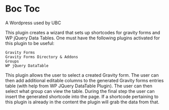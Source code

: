Boc Toc
==========
A Wordpress used by UBC

This plugin creates a wizard that sets up shortcodes for gravity forms and WP jQuery Data Tables. 
One must have the following plugins activated for this plugin to be useful:
	
	Gravity Forms
	Gravity Forms Directory & Addons
	Groups
	WP jQuery DataTable
	
This plugin allows the user to select a created Gravity form. The user can then add additional editable columns to the generated Gravity forms entries table (with help from WP JQuery DataTable Plugin). 
The user can then select what group can view the table. During the final step the user can insert the generated shortcode into the page. If a shortcode pertaining to this plugin is already in the content
the plugin will grab the data from that.  
	